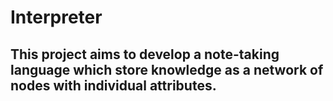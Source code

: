 # Interpreter

## This project aims to develop a note-taking language which store knowledge as a network of nodes with individual attributes.
